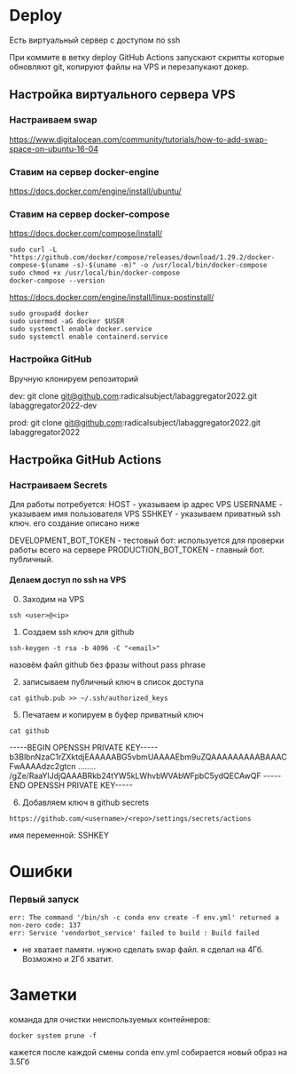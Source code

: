 # Deploy

Есть виртуальный сервер с доступом по ssh

При коммите в ветку deploy GitHub Actions 
запускают скрипты которые обновляют git, 
копируют файлы на VPS и перезапукают докер.


## Настройка виртуального сервера VPS 

### Настраиваем swap

https://www.digitalocean.com/community/tutorials/how-to-add-swap-space-on-ubuntu-16-04

### Ставим на сервер docker-engine

https://docs.docker.com/engine/install/ubuntu/

### Ставим на сервер docker-compose

https://docs.docker.com/compose/install/

```
sudo curl -L "https://github.com/docker/compose/releases/download/1.29.2/docker-compose-$(uname -s)-$(uname -m)" -o /usr/local/bin/docker-compose
sudo chmod +x /usr/local/bin/docker-compose
docker-compose --version
```

https://docs.docker.com/engine/install/linux-postinstall/ 

```
sudo groupadd docker
sudo usermod -aG docker $USER
sudo systemctl enable docker.service
sudo systemctl enable containerd.service
```

### Настройка GitHub

Вручную клонируем репозиторий


dev:
git clone git@github.com:radicalsubject/labaggregator2022.git labaggregator2022-dev

prod:
git clone git@github.com:radicalsubject/labaggregator2022.git labaggregator2022


## Настройка GitHub Actions

### Настраиваем Secrets

Для работы потребуется:
HOST - указываем ip адрес VPS
USERNAME - указываем имя пользователя VPS
SSHKEY - указываем приватный ssh ключ. его создание описано ниже

DEVELOPMENT_BOT_TOKEN - тестовый бот: используется для проверки работы всего на сервере
PRODUCTION_BOT_TOKEN - главный бот. публичный.

#### Делаем доступ по ssh на VPS

0. Заходим на VPS

`ssh <user>@<ip>`

1. Создаем ssh ключ для github

`ssh-keygen -t rsa -b 4096 -C "<email>"`

назовём файл github
без фразы without pass phrase

2. записываем публичный ключ в список доступа

`cat github.pub >> ~/.ssh/authorized_keys`

5. Печатаем и копируем в буфер приватный ключ

`cat github`

-----BEGIN OPENSSH PRIVATE KEY-----
b3BlbnNzaC1rZXktdjEAAAAABG5vbmUAAAAEbm9uZQAAAAAAAAABAAACFwAAAAdzc2gtcn
........
/gZe/RaaYlJdjQAAABRkb24tYW5kLWhvbWVAbWFpbC5ydQECAwQF
-----END OPENSSH PRIVATE KEY-----

6. Добавляем ключ в github secrets

`https://github.com/<username>/<repo>/settings/secrets/actions`

имя переменной: SSHKEY


# Ошибки

### Первый запуск
```
err: The command '/bin/sh -c conda env create -f env.yml' returned a non-zero code: 137
err: Service 'vendorbot_service' failed to build : Build failed
```
- не хватает памяти. нужно сделать swap файл. я сделал на 4Гб. Возможно и 2Гб хватит.


# Заметки

команда для очистки неиспользуемых контейнеров:
```
docker system prune -f
```
кажется после каждой смены conda env.yml собирается новый образ на 3.5Гб
